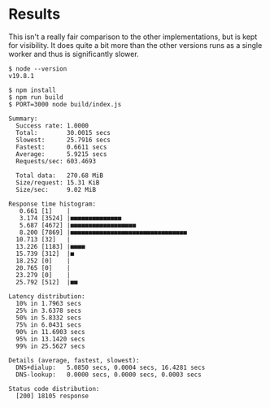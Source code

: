 # Results

This isn't a really fair comparison to the other implementations, but is kept
for visibility. It does quite a bit more than the other versions runs as a single worker
and thus is significantly slower.

```
$ node --version
v19.8.1

$ npm install
$ npm run build
$ PORT=3000 node build/index.js
```

```
Summary:
  Success rate: 1.0000
  Total:        30.0015 secs
  Slowest:      25.7916 secs
  Fastest:      0.6611 secs
  Average:      5.9215 secs
  Requests/sec: 603.4693

  Total data:   270.68 MiB
  Size/request: 15.31 KiB
  Size/sec:     9.02 MiB

Response time histogram:
   0.661 [1]    |
   3.174 [3524] |■■■■■■■■■■■■■■
   5.687 [4672] |■■■■■■■■■■■■■■■■■■
   8.200 [7869] |■■■■■■■■■■■■■■■■■■■■■■■■■■■■■■■■
  10.713 [32]   |
  13.226 [1183] |■■■■
  15.739 [312]  |■
  18.252 [0]    |
  20.765 [0]    |
  23.279 [0]    |
  25.792 [512]  |■■

Latency distribution:
  10% in 1.7963 secs
  25% in 3.6378 secs
  50% in 5.8332 secs
  75% in 6.0431 secs
  90% in 11.6903 secs
  95% in 13.1420 secs
  99% in 25.5627 secs

Details (average, fastest, slowest):
  DNS+dialup:   5.0850 secs, 0.0004 secs, 16.4281 secs
  DNS-lookup:   0.0000 secs, 0.0000 secs, 0.0003 secs

Status code distribution:
  [200] 18105 response
```